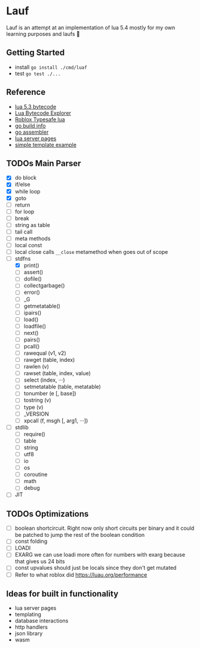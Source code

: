 # Lauf
Lauf is an attempt at an implementation of lua 5.4 mostly for my own learning purposes and laufs 🤠

## Getting Started
- install `go install ./cmd/luaf`
- test `go test ./...`

## Reference
- [lua 5.3 bytecode](https://the-ravi-programming-language.readthedocs.io/en/latest/lua_bytecode_reference.html)
- [Lua Bytecode Explorer](http://luac.nl/)
- [Roblox Typesafe lua](https://luau.org/)
- [go build info](https://pkg.go.dev/runtime/debug@go1.23.2#BuildInfo)
- [go assembler](https://github.com/twitchyliquid64/golang-asm)
- [lua server pages](https://github.com/clark15b/luasp)
- [simple template example](https://github.com/jeremyevans/erubi)

## TODOs Main Parser
- [x] do block
- [x] if/else
- [x] while loop
- [x] goto
- [ ] return
- [ ] for loop
- [ ] break
- [ ] string as table
- [ ] tail call
- [ ] meta methods
- [ ] local const
- [ ] local close calls `__close` metamethod when goes out of scope
- [ ] stdfns
    - [x] print()
    - [ ] assert()
    - [ ] dofile()
    - [ ] collectgarbage()
    - [ ] error()
    - [ ] \_G
    - [ ] getmetatable()
    - [ ] ipairs()
    - [ ] load()
    - [ ] loadfile()
    - [ ] next()
    - [ ] pairs()
    - [ ] pcall()
    - [ ] rawequal (v1, v2)
    - [ ] rawget (table, index)
    - [ ] rawlen (v)
    - [ ] rawset (table, index, value)
    - [ ] select (index, ···)
    - [ ] setmetatable (table, metatable)
    - [ ] tonumber (e [, base])
    - [ ] tostring (v)
    - [ ] type (v)
    - [ ] \_VERSION
    - [ ] xpcall (f, msgh [, arg1, ···])
- [ ] stdlib
    - [ ] require()
    - [ ] table
    - [ ] string
    - [ ] utf8
    - [ ] io
    - [ ] os
    - [ ] coroutine
    - [ ] math
    - [ ] debug
- [ ] JIT

## TODOs Optimizations
- [ ] boolean shortcircuit. Right now only short circuits per binary and it could
    be patched to jump the rest of the boolean condition
- [ ] const folding
- [ ] LOADI
- [ ] EXARG we can use loadi more often for numbers with exarg because that gives us 24 bits
- [ ] const upvalues should just be locals since they don't get mutated
- [ ] Refer to what roblox did https://luau.org/performance

## Ideas for built in functionality 
- lua server pages
- templating
- database interactions 
- http handlers
- json library
- wasm
